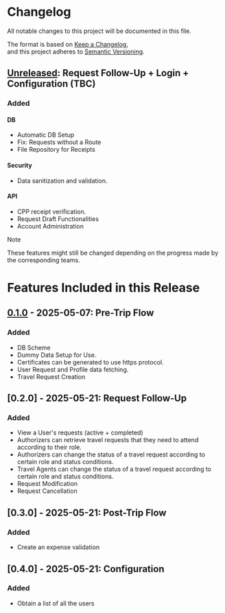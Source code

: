 # Changelog

All notable changes to this project will be documented in this file.

The format is based on [Keep a Changelog](https://keepachangelog.com/en/1.1.0/),  
and this project adheres to [Semantic Versioning](https://semver.org/spec/v2.0.0.html).

## [Unreleased]: Request Follow-Up + Login + Configuration (TBC)

### Added

#### DB
- Automatic DB Setup
- Fix: Requests without a Route
- File Repository for Receipts

#### Security

- Data sanitization and validation.

#### API

- CPP receipt verification.
- Request Draft Functionalities
- Account Administration

> [!NOTE]
These features might still be changed depending on the progress made by the corresponding teams.

# Features Included in **this** Release

## [0.1.0] - 2025-05-07: Pre-Trip Flow

### Added

- DB Scheme
- Dummy Data Setup for Use.
- Certificates can be generated to use https protocol.
- User Request and Profile data fetching.
- Travel Request Creation


## [0.2.0] - 2025-05-21: Request Follow-Up

### Added

- View a User's requests (active + completed)
- Authorizers can retrieve travel requests that they need to attend according to their role.
- Authorizers can change the status of a travel request according to certain role and status conditions.
- Travel Agents can change the status of a travel request according to certain role and status conditions.
- Request Modification
- Request Cancellation

## [0.3.0] - 2025-05-21: Post-Trip Flow

### Added

- Create an expense validation

## [0.4.0] - 2025-05-21: Configuration

### Added

- Obtain a list of all the users

[unreleased]: https://github.com/101-Coconsulting/TC3005B.501-Backend/compare/v0.1.0...HEAD  
[0.1.0]: https://github.com/101-Coconsulting/TC3005B.501-Backend/releases/tag/v0.1.0
